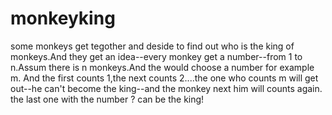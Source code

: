 # monkeyking
some monkeys get tegother and deside to find out who is the king of monkeys.And they get an idea--every monkey get a number--from 1 to n.Assum there is n monkeys.And the would choose a number for example m. And the first counts 1,the next counts 2....the one who counts m will get out--he can't become the king--and the monkey next him will counts again.
the last one with the number ? can be the king!
